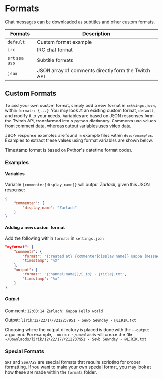 # Formats

Chat messages can be downloaded as subtitles and other custom formats.

| Formats           | Description                                         |
| ----------------- | --------------------------------------------------- |
| `default`         | Custom format example                               |
| `irc`             | IRC chat format                                     |
| `srt` `ssa` `ass` | Subtitle formats                                    |
| `json`            | JSON array of comments directly form the Twitch API |

## Custom Formats

To add your own custom format, simply add a new format in `settings.json`, within `formats: {...}`. You may look at an existing custom format, `default`, and modify it to your needs. Variables are based on JSON responses form the Twitch API, transformed into a python dictionary. Comments use values from comment data, whereas output variables uses video data.

JSON response examples are found in example files within `docs/examples`. Examples to extract these values using format variables are shown below.

Timestamp format is based on Python's [datetime format codes](https://docs.python.org/3/library/datetime.html#strftime-and-strptime-behavior).

### Examples

#### Variables

Variable `{commenter[display_name]}` will output _Zarlach_, given this JSON response:

```JSON
{
    "commenter": {
        "display_name": "Zarlach"
    }
}
```

#### Adding a new custom format

Add the following within `formats` in `settings.json`

```JSON
"myformat": {
    "comments": {
        "format": "{created_at} {commenter[display_name]} Kappa {message[body]}",
        "timestamp": "%X"
    },
    "output": {
        "format": "{channel[name]}/{_id} - {title}.txt",
        "timestamp": "%x"
    }
}
```

##### Output

Comment: `12:00:14 Zarlach: Kappa Hello world`

Output: `lirik/12/22/17/v212237951 - Sewb Sewnday - @LIRIK.txt`

Choosing where the output directory is placed is done with the `--output` argument. For example,`--output ~/Downlaods` will create the file `~/Downlaods/lirik/12/22/17/v212237951 - Sewb Sewnday - @LIRIK.txt`

### Special Formats

`SRT` and `SSA/ASS` are special formats that require scripting for proper formatting. If you want to make your own special format, you may look at how these are made within the `formats` folder.
